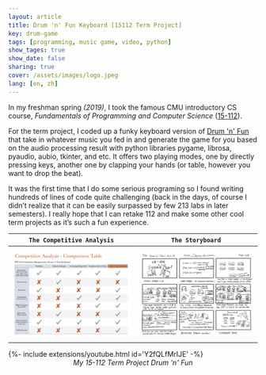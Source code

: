 ```yaml
---
layout: article
title: Drum 'n' Fun Keyboard [15112 Term Project]
key: drum-game
tags: [programming, music game, video, python]
show_tages: true
show_date: false
sharing: true
cover: /assets/images/logo.jpeg
lang: [en, zh]
---
```


In my freshman spring *(2019)*, I took the famous CMU introductory CS course, *Fundamentals of Programming and Computer Science* ([15-112]). 

<!--more-->

For the term project, I coded up a funky keyboard version of [Drum 'n' Fun][game] that take in whatever music you fed in and generate the game for you based on the audio processing result with python libraries pygame, librosa, pyaudio, aubio, tkinter, and etc. It offers two playing modes, one by directly pressing keys, another one by clapping your hands (or table, however you want to drop the beat).

It was the first time that I do some serious programing so I found writing hundreds of lines of code quite challenging (back in the days, of course I didn’t realize that it can be easily surpassed by few 213 labs in later semesters). I really hope that I can retake 112 and make some other cool term projects as it’s such a fun experience. 

| `The Competitive Analysis` | `The Storyboard` |
| -- | -- | 
|![](/assets/images/15112-comparative-analysis.png)|![](/assets/images/15112-storyboard.png)|

<div>{%- include extensions/youtube.html id='Y2fQLfMrIJE' -%}</div>
<center><i>My 15-112 Term Project Drum 'n' Fun</i></center>


[15-112]: http://www.krivers.net/15112-s19/index.html
[game]: https://en.wikipedia.org/wiki/Taiko_no_Tatsujin:_Drum_%27n%27_Fun!